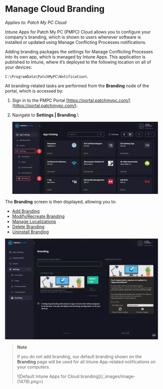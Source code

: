 # Manage Cloud Branding

_Applies to: Patch My PC Cloud_

Intune Apps for Patch My PC (PMPC) Cloud allows you to configure your company's branding, which is shown to users whenever software is installed or updated using Manage Conflicting Processes notifications.

Adding branding packages the settings for Manage Conflicting Processes into its own app, which is managed by Intune Apps. This application is published to Intune, where it’s deployed to the following location on all of your devices:

```
C:\ProgramData\PatchMyPC\Notification\
```

All branding-related tasks are performed from the <strong>Branding</strong> node of the portal, which is accessed by:

1. Sign in to the PMPC Portal [https://portal.patchmypc.com/](https://portal.patchmypc.com/).
2.  Navigate to <strong>Settings | Branding</strong>.\


    ![Navigating to “Settings | Branding”](/_images/image-(1477).png "Navigating to “Settings | Branding”")

The <strong>Branding</strong> screen is then displayed, allowing you to:

* [Add Branding](add-cloud-branding.md)
* [Modify/Recreate Branding](modify-recreate-cloud-branding.md)
* [Manage Localizations](manage-localizations-in-cloud.md)
* [Delete Branding](delete-cloud-branding.md)
* [Uninstall Branding](uninstall-cloud-branding.md)

![“Branding” screen](/_images/image-(1478).png "“Branding” screen")

<blockquote class="wp-block-quote">
<p><strong>Note</strong></p>
<p>If you do not add branding, our default branding shown on the <strong>Branding</strong> page will be used for all Intune App-related notifications on your computers.</p>
<p>![Default Intune Apps for Cloud branding](/_images/image-(1479).png>)</p>
</blockquote>